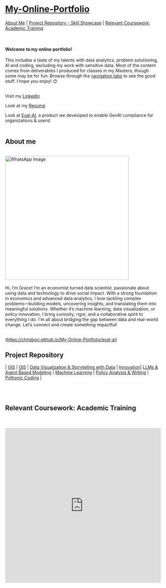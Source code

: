 # [My-Online-Portfolio](https://gsam95.github.io/gsam95/) <br/>

[About Me](#about-me) | [Project Repository - Skill Showcase](#project-repository) | [Relevant Coursework: Academic Training](#relevant-coursework-academic-training)

<br/>

#### Welcome to my online portfolio!
This includes a taste of my talents with data analytics, problem solutioning, AI and coding, excluding my work with sensitive data. Most of the content comes from deliverables I produced for classes in my Masters, though some may be for fun. Browse through the [navigation tabs](#project-repository) to see the good stuff. I hope you enjoy! 😊 
<br/>

<br/> Visit my [LinkedIn](https://www.linkedin.com/in/grace-george-sam/)

Look at my [Resume](/Grace_Sam_Resume_2025.pdf)

Look at [Eval-AI](https://chrisbori.github.io/My-Online-Portfolio/eval-ai), a product we developed to enable GenAI compliance for organizations & users!
<br/>
<br/>

## About me
<br/>
<img src="https://github.com/user-attachments/assets/b0087b08-4696-4015-901c-88452da9a26f" alt="WhatsApp Image" width="400">
<br/>
<br/>
Hi, I’m Grace! I’m an economist turned data scientist, passionate about using data and technology to drive social impact. With a strong foundation in economics and advanced data analytics, I love tackling complex problems—building models, uncovering insights, and translating them into meaningful solutions. Whether it’s machine learning, data visualization, or policy innovation, I bring curiosity, rigor, and a collaborative spirit to everything I do. I'm all about bridging the gap between data and real-world change. Let’s connect and create something impactful!
<br/>
<br/>

(https://chrisbori.github.io/My-Online-Portfolio/eval-ai)

## Project Repository
| [GIS](https://github.com/gsam95/gsam95/blob/main/ProjectGIS.md) | [GIS](https://gsam95.github.io/gsam95/ProjectGIS.html) | [Data Visualization & Storytelling with Data](/Projects/EDA) | [Innovation](/Projects/Innovation)| [LLMs & Agent Based Modeling](/Projects/LLMs) | [Machine Learning](/Projects/ML) | [Policy Analysis & Writing](/Projects/Policy-Analysis) | [Pythonic Coding]() |

<br/>
<br/>

## Relevant Coursework: Academic Training

<br/>
<br/>



<iframe src="https://storymaps.arcgis.com/stories/285fdbbd0f3e404592bb207a1de2bbe5?header" width="100%" height="500px" frameborder="0" allowfullscreen allow="geolocation"></iframe>
